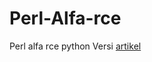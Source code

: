 # Perl-Alfa-rce
Perl alfa rce python
Versi [artikel](https://cybersec.my.id/perl-alfa-rce-python-script/)
